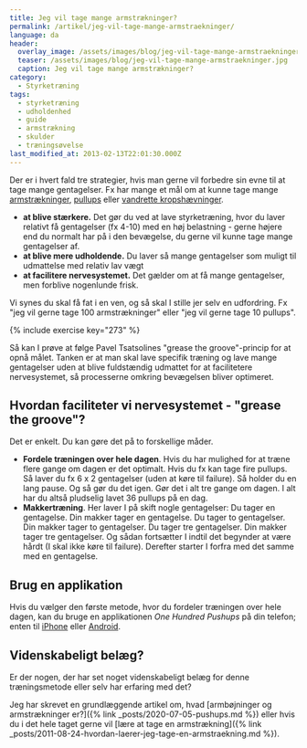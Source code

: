 ```yaml
---
title: Jeg vil tage mange armstrækninger?
permalink: /artikel/jeg-vil-tage-mange-armstraekninger/
language: da
header:
  overlay_image: /assets/images/blog/jeg-vil-tage-mange-armstraekninger.jpg
  teaser: /assets/images/blog/jeg-vil-tage-mange-armstraekninger.jpg
  caption: Jeg vil tage mange armstrækninger?
category:
  - Styrketræning
tags:
  - styrketræning
  - udholdenhed
  - guide
  - armstrækning
  - skulder
  - træningsøvelse
last_modified_at: 2013-02-13T22:01:30.000Z
---
```

Der er i hvert fald tre strategier, hvis man gerne vil forbedre sin evne til at tage mange gentagelser. Fx har mange et mål om at kunne tage mange [armstrækninger](/oevelse/armstraekker/), [pullups](/oevelse/pullup/) eller [vandrette kropshævninger](/oevelse/vandret-kropshaevning/).

* **at blive stærkere.** Det gør du ved at lave styrketræning, hvor du laver relativt få gentagelser (fx 4-10) med en høj belastning - gerne højere end du normalt har på i den bevægelse, du gerne vil kunne tage mange gentagelser af.
* **at blive mere udholdende.** Du laver så mange gentagelser som muligt til udmattelse med relativ lav vægt
* **at facilitere nervesystemet.** Det gælder om at få mange gentagelser, men forblive nogenlunde frisk.

Vi synes du skal få fat i en ven, og så skal I stille jer selv en udfordring. Fx "jeg vil gerne tage 100 armstrækninger" eller "jeg vil gerne tage 10 pullups".

{% include exercise key="273" %}

Så kan I prøve at følge Pavel Tsatsolines "grease the groove"-princip for at opnå målet. Tanken er at man skal lave specifik træning og lave mange gentagelser uden at blive fuldstændig udmattet for at facilitetere nervesystemet, så processerne omkring bevægelsen bliver optimeret.

## Hvordan faciliteter vi nervesystemet - "grease the groove"?

Det er enkelt. Du kan gøre det på to forskellige måder.

* **Fordele træningen over hele dagen**. Hvis du har mulighed for at træne flere gange om dagen er det optimalt. Hvis du fx kan tage fire pullups. Så laver du fx 6 x 2 gentagelser (uden at køre til failure). Så holder du en lang pause. Og så gør du det igen. Gør det i alt tre gange om dagen. I alt har du altså pludselig lavet 36 pullups på en dag.
* **Makkertræning**. Her laver I på skift nogle gentagelser: Du tager en gentagelse. Din makker tager en gentagelse. Du tager to gentagelser. Din makker tager to gentagelser. Du tager tre gentagelser. Din makker tager tre gentagelser. Og sådan fortsætter I indtil det begynder at være hårdt (I skal ikke køre til failure). Derefter starter I forfra med det samme med en gentagelse.

## Brug en applikation

Hvis du vælger den første metode, hvor du fordeler træningen over hele dagen, kan du bruge en applikationen *One Hundred Pushups* på din telefon; enten til [iPhone](http://hundredpushups.com/iphoneapp.html) eller [Android](http://hundredpushups.com/androidapp.html).

## Videnskabeligt belæg?

Er der nogen, der har set noget videnskabeligt belæg for denne træningsmetode eller selv har erfaring med det?

Jeg har skrevet en grundlæggende artikel om, hvad \[armbøjninger og armstrækninger er?]({% link _posts/2020-07-05-pushups.md %}) eller hvis du i det hele taget gerne vil \[lære at tage en armstrækning]({% link _posts/2011-08-24-hvordan-laerer-jeg-tage-en-armstraekning.md %}).